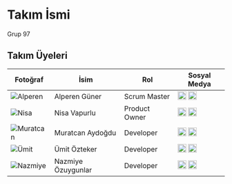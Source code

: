 # Takım İsmi  
Grup 97

## Takım Üyeleri

| Fotoğraf | İsim | Rol | Sosyal Medya |
|----------|------|-----|--------------|
| ![Alperen](https://via.placeholder.com/100) | Alperen Güner | Scrum Master | [<img src="https://cdn-icons-png.flaticon.com/24/174/174857.png" width="20"/>](https://linkedin.com/in/alperen-guner35) [<img src="https://cdn-icons-png.flaticon.com/24/25/25231.png" width="20"/>](https://github.com/SAPHRTR) |
| ![Nisa](https://via.placeholder.com/100) | Nisa Vapurlu| Product Owner | [<img src="https://cdn-icons-png.flaticon.com/24/174/174857.png" width="20"/>](https://www.linkedin.com/in/nisa-vapurlu-61a868223/) [<img src="https://cdn-icons-png.flaticon.com/24/25/25231.png" width="20"/>](https://github.com/NisaVapurlu) |
![Muratcan](https://via.placeholder.com/100) | Muratcan Aydoğdu| Developer | [<img src="https://cdn-icons-png.flaticon.com/24/174/174857.png" width="20"/>](https://linkedin.com/in/muratcan-aydoğdu) [<img src="https://cdn-icons-png.flaticon.com/24/25/25231.png" width="20"/>](https://github.com/muratcanaydogdu21) |
| ![Ümit](https://via.placeholder.com/100) | Ümit Özteker | Developer | [<img src="https://cdn-icons-png.flaticon.com/24/174/174857.png" width="20"/>](https://www.linkedin.com/in/%C3%BCmit-%C3%B6zteker/) [<img src="https://cdn-icons-png.flaticon.com/24/25/25231.png" width="20"/>](https://github.com/UmitOzteker) |
| ![Nazmiye](https://via.placeholder.com/100) | Nazmiye Özuygunlar | Developer | [<img src="https://cdn-icons-png.flaticon.com/24/174/174857.png" width="20"/>](https://www.linkedin.com/in/nazmiyeozuygunlar) [<img src="https://cdn-icons-png.flaticon.com/24/25/25231.png" width="20"/>](https://github.com/nazmiyeozuygunlar) |
